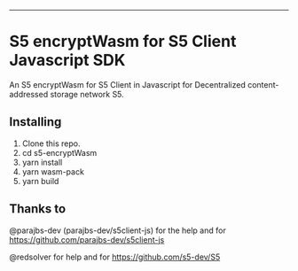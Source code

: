 ---

# S5 encryptWasm for S5 Client Javascript SDK

An S5 encryptWasm for S5 Client in Javascript for Decentralized content-addressed storage network S5.

## Installing

1. Clone this repo.
2. cd s5-encryptWasm
3. yarn install
4. yarn wasm-pack
5. yarn build

## Thanks to

@parajbs-dev (parajbs-dev/s5client-js) for the help and for <https://github.com/parajbs-dev/s5client-js>

@redsolver for help and for <https://github.com/s5-dev/S5>

